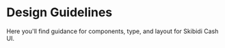 # Design Guidelines

Here you'll find guidance for components, type, and layout for Skibidi Cash UI.